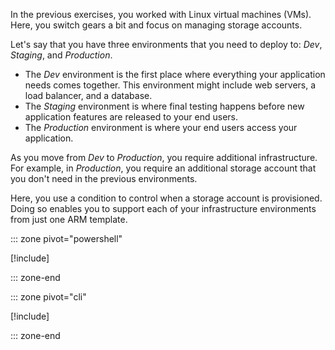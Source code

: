 In the previous exercises, you worked with Linux virtual machines (VMs). Here, you switch gears a bit and focus on managing storage accounts.

Let's say that you have three environments that you need to deploy to: _Dev_, _Staging_, and _Production_.

* The _Dev_ environment is the first place where everything your application needs comes together. This environment might include web servers, a load balancer, and a database.
* The _Staging_ environment is where final testing happens before new application features are released to your end users.
* The _Production_ environment is where your end users access your application.

As you move from _Dev_ to _Production_, you require additional infrastructure. For example, in _Production_, you require an additional storage account that you don't need in the previous environments.

Here, you use a condition to control when a storage account is provisioned. Doing so enables you to support each of your infrastructure environments from just one ARM template.

::: zone pivot="powershell"

[!include[](./powershell/7-exercise-conditions.md)]

::: zone-end

::: zone pivot="cli"

[!include[](./azcli/7-exercise-conditions.md)]

::: zone-end
